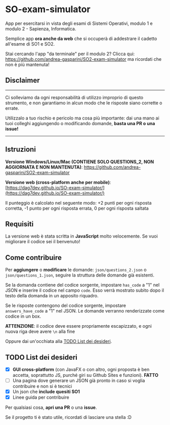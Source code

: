 # SO-exam-simulator
App per esercitarsi in vista degli esami di Sistemi Operativi, modulo 1 e modulo 2 - Sapienza, Informatica.

Semplice app **ora anche da web** che si occuperà di addestrare il cadetto all'esame di SO1 e SO2.

Stai cercando l'app "da terminale" per il modulo 2? Clicca qui: https://github.com/andrea-gasparini/SO2-exam-simulator ma ricordati che non è più mantenuta!

## Disclaimer
---
Ci solleviamo da ogni responsabilità di utilizzo improprio di questo strumento, e non garantiamo in alcun modo che le risposte siano corrette o errate.

Utilizzalo a tuo rischio e pericolo ma cosa più importante: dai una mano ai tuoi colleghi aggiungendo o modificando domande,
**basta una PR o una issue!**

---

## Istruzioni
**Versione Windows/Linux/Mac (CONTIENE SOLO QUESTIONS_2, NON AGGIORNATA E NON MANTENUTA)**: https://github.com/andrea-gasparini/SO2-exam-simulator

**Versione web (cross-platform anche per mobile)**: [https://dag7dev.github.io/SO-exam-simulator/](https://dag7dev.github.io/SO-exam-simulator/)

Il punteggio è calcolato nel seguente modo: +2 punti per ogni risposta corretta, -1 punto per ogni risposta errata, 0 per ogni risposta saltata

## Requisiti
La versione web è stata scritta in **JavaScript** molto velocemente. Se vuoi migliorare il codice sei il benvenuto!

## Come contribuire
Per **aggiungere** o **modificare** le domande: `json/questions_2.json` o `json/questions_1.json`, seguire la struttura delle domande già esistenti.

Se la domanda contiene del codice sorgente, impostare `has_code` a "1" nel JSON e inserire il codice nel campo `code`. Esso verrà mostrato subito dopo il testo della domanda in un apposito riquadro.

Se le risposte contengono del codice sorgente, impostare `answers_have_code` a "1" nel JSON. Le domande verranno renderizzate come codice in un box.

**ATTENZIONE**: il codice deve essere propriamente escapizzato, e ogni nuova riga deve avere `\n` alla fine

Oppure dai un'occhiata alla [TODO List dei desideri](#todo-list-dei-desideri).

## TODO List dei desideri
- [X] **GUI cross-platform** (con JavaFX o con altro, ogni proposta è ben accetta, soprattutto JS, purché giri su Github Sites e funzioni).
**FATTO**
- [ ] Una pagina dove generare un JSON già pronto in caso si voglia contribuire e non si è tecnici
- [X] Un json che **include quesiti SO1**
- [X] Linee guida per contribuire

Per qualsiasi cosa, **apri una PR** o una **issue**.

Se il progetto ti è stato utile, ricordati di lasciare una stella :D
